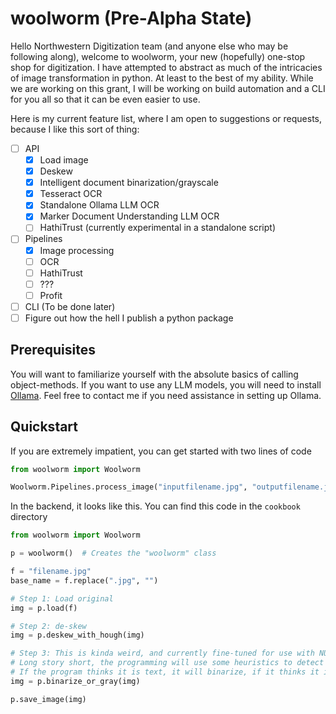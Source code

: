 # woolworm (Pre-Alpha State)

Hello Northwestern Digitization team (and anyone else who may be following along), welcome to woolworm, your new (hopefully) one-stop shop for digitization.
I have attempted to abstract as much of the intricacies of image transformation in python. At least to the best of my ability.
While we are working on this grant, I will be working on build automation and a CLI for you all so that it can be even easier to use.

Here is my current feature list, where I am open to suggestions or requests, because I like this sort of thing:

- [ ] API
  - [x] Load image
  - [x] Deskew
  - [x] Intelligent document binarization/grayscale
  - [x] Tesseract OCR
  - [x] Standalone Ollama LLM OCR
  - [x] Marker Document Understanding LLM OCR
  - [ ] HathiTrust (currently experimental in a standalone script)
- [ ] Pipelines
  - [x] Image processing
  - [ ] OCR
  - [ ] HathiTrust
  - [ ] ???
  - [ ] Profit
- [ ] CLI (To be done later)
- [ ] Figure out how the hell I publish a python package

## Prerequisites

You will want to familiarize yourself with the absolute basics of calling object-methods. If you want to use any LLM models, you will need to install [Ollama](https://ollama.com/). Feel free to contact me if you need assistance in setting up Ollama.

## Quickstart

If you are extremely impatient, you can get started with two lines of code

```python
from woolworm import Woolworm

Woolworm.Pipelines.process_image("inputfilename.jpg", "outputfilename.jpg")
```

In the backend, it looks like this. You can find this code in the `cookbook` directory

```python
from woolworm import Woolworm

p = woolworm()  # Creates the "woolworm" class

f = "filename.jpg"
base_name = f.replace(".jpg", "")

# Step 1: Load original
img = p.load(f)

# Step 2: de-skew
img = p.deskew_with_hough(img)

# Step 3: This is kinda weird, and currently fine-tuned for use with NU's environmental impact statements
# Long story short, the programming will use some heuristics to detect if the image is a diagram or mostly text
# If the program thinks it is text, it will binarize, if it thinks it is a diagram, it will not.
img = p.binarize_or_gray(img)

p.save_image(img)
```
